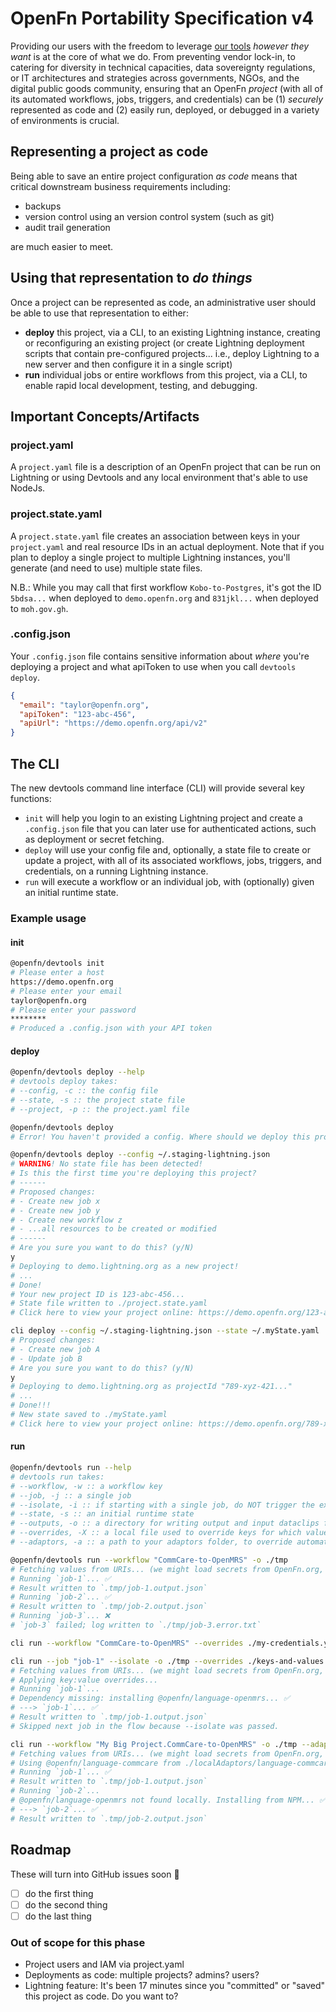 # OpenFn Portability Specification v4

Providing our users with the freedom to leverage [our tools](link_to_toolkit)
_however they want_ is at the core of what we do. From preventing vendor
lock-in, to catering for diversity in technical capacities, data sovereignty
regulations, or IT architectures and strategies across governments, NGOs, and
the digital public goods community, ensuring that an OpenFn _project_ (with all
of its automated workflows, jobs, triggers, and credentials) can be (1)
_securely_ represented as code and (2) easily run, deployed, or debugged in a
variety of environments is crucial.

## Representing a project as code

Being able to save an entire project configuration _as code_ means that critical
downstream business requirements including:

- backups
- version control using an version control system (such as git)
- audit trail generation

are much easier to meet.

## Using that representation to _do things_

Once a project can be represented as code, an administrative user should be able
to use that representation to either:

- **deploy** this project, via a CLI, to an existing Lightning instance,
  creating or reconfiguring an existing project (or create Lightning deployment
  scripts that contain pre-configured projects... i.e., deploy Lightning to a
  new server and then configure it in a single script)
- **run** individual jobs or entire workflows from this project, via a CLI, to
  enable rapid local development, testing, and debugging.

## Important Concepts/Artifacts

### project.yaml

A `project.yaml` file is a description of an OpenFn project that can be run on
Lightning or using Devtools and any local environment that's able to use NodeJs.

### project.state.yaml

A `project.state.yaml` file creates an association between keys in your
`project.yaml` and real resource IDs in an actual deployment. Note that if you
plan to deploy a single project to multiple Lightning instances, you'll generate
(and need to use) multiple state files.

N.B.: While you may call that first workflow `Kobo-to-Postgres`, it's got the ID
`5bdsa...` when deployed to `demo.openfn.org` and `831jkl...` when deployed to
`moh.gov.gh`.

### .config.json

Your `.config.json` file contains sensitive information about _where_ you're
deploying a project and what apiToken to use when you call `devtools deploy`.

```json
{
  "email": "taylor@openfn.org",
  "apiToken": "123-abc-456",
  "apiUrl": "https://demo.openfn.org/api/v2"
}
```

## The CLI

The new devtools command line interface (CLI) will provide several key
functions:

- `init` will help you login to an existing Lightning project and create a
  `.config.json` file that you can later use for authenticated actions, such as
  deployment or secret fetching.
- `deploy` will use your config file and, optionally, a state file to create or
  update a project, with all of its associated workflows, jobs, triggers, and
  credentials, on a running Lightning instance.
- `run` will execute a workflow or an individual job, with (optionally) given an
  initial runtime state.

### Example usage

#### init

```sh
@openfn/devtools init
# Please enter a host
https://demo.openfn.org
# Please enter your email
taylor@openfn.org
# Please enter your password
********
# Produced a .config.json with your API token
```

#### deploy

```sh
@openfn/devtools deploy --help
# devtools deploy takes:
# --config, -c :: the config file
# --state, -s :: the project state file
# --project, -p :: the project.yaml file
```

```sh
@openfn/devtools deploy
# Error! You haven't provided a config. Where should we deploy this project?
```

```sh
@openfn/devtools deploy --config ~/.staging-lightning.json
# WARNING! No state file has been detected!
# Is this the first time you're deploying this project?
# ------
# Proposed changes:
# - Create new job x
# - Create new job y
# - Create new workflow z
# - ...all resources to be created or modified
# ------
# Are you sure you want to do this? (y/N)
y
# Deploying to demo.lightning.org as a new project!
# ...
# Done!
# Your new project ID is 123-abc-456...
# State file written to ./project.state.yaml
# Click here to view your project online: https://demo.openfn.org/123-abc-456...
```

```sh
cli deploy --config ~/.staging-lightning.json --state ~/.myState.yaml
# Proposed changes:
# - Create new job A
# - Update job B
# Are you sure you want to do this? (y/N)
y
# Deploying to demo.lightning.org as projectId "789-xyz-421..."
# ...
# Done!!!
# New state saved to ./myState.yaml
# Click here to view your project online: https://demo.openfn.org/789-xyz-421...
```

#### run

```sh
@openfn/devtools run --help
# devtools run takes:
# --workflow, -w :: a workflow key
# --job, -j :: a single job
# --isolate, -i :: if starting with a single job, do NOT trigger the execution of the next job in the workflow
# --state, -s :: an initial runtime state
# --outputs, -o :: a directory for writing output and input dataclips for runs
# --overrides, -X :: a local file used to override keys for which values may not be present (e.g., secrets in credentials which are not present locally and cannot be loaded via URI.)
# --adaptors, -a :: a path to your adaptors folder, to override automatic NPM installs for adaptors
```

```sh
@openfn/devtools run --workflow "CommCare-to-OpenMRS" -o ./tmp
# Fetching values from URIs... (we might load secrets from OpenFn.org, or job expressions from other files on your system)
# Running `job-1`... ✅
# Result written to `.tmp/job-1.output.json`
# Running `job-2`... ✅
# Result written to `.tmp/job-2.output.json`
# Running `job-3`... ❌
# `job-3` failed; log written to `./tmp/job-3.error.txt`
```

```sh
cli run --workflow "CommCare-to-OpenMRS" --overrides ./my-credentials.yaml
```

```sh
cli run --job "job-1" --isolate -o ./tmp --overrides ./keys-and-values.yaml
# Fetching values from URIs... (we might load secrets from OpenFn.org, or job expressions from other files on your system)
# Applying key:value overrides...
# Running `job-1`...
# Dependency missing: installing @openfn/language-openmrs... ✅
# ---> `job-1`... ✅
# Result written to `.tmp/job-1.output.json`
# Skipped next job in the flow because --isolate was passed.
```

```sh
cli run --workflow "My Big Project.CommCare-to-OpenMRS" -o ./tmp --adaptors ./localAdaptors
# Fetching values from URIs... (we might load secrets from OpenFn.org, or job expressions from other files on your system)
# Using @openfn/language-commcare from ./localAdaptors/language-commcare
# Running `job-1`... ✅
# Result written to `.tmp/job-1.output.json`
# Running `job-2`...
# @openfn/language-openmrs not found locally. Installing from NPM... ✅
# ---> `job-2`... ✅
# Result written to `.tmp/job-2.output.json`
```

## Roadmap

These will turn into GitHub issues soon 🙏

- [ ] do the first thing
- [ ] do the second thing
- [ ] do the last thing

### Out of scope for this phase

- Project users and IAM via project.yaml
- Deployments as code: multiple projects? admins? users?
- Lightning feature: It's been 17 minutes since you "committed" or "saved" this
  project as code. Do you want to?
